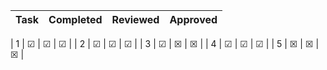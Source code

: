 | Task      | Completed         | Reviewed | Approved
| ------------- |:-------------:| -----:| ------ 

| 1   | &#x2611; | &#x2611; | &#x2611; |
| 2      | &#x2611;      |   &#x2611; | &#x2611; |
| 3 | &#x2611;      |    &#x2612; | &#x2612; |
| 4 | &#x2611;     |    &#x2611; | &#x2611; |
| 5 | &#x2612;    |    &#x2612; | &#x2612; |


